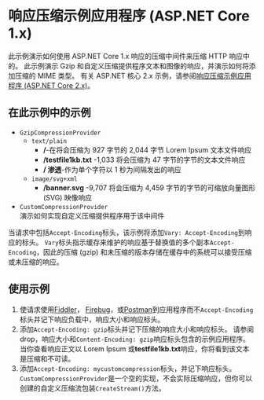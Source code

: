 # <a name="response-compression-sample-application-aspnet-core-1x"></a>响应压缩示例应用程序 (ASP.NET Core 1.x)

此示例演示如何使用 ASP.NET Core 1.x 响应的压缩中间件来压缩 HTTP 响应中的。 此示例演示 Gzip 和自定义压缩提供程序文本和图像的响应，并演示如何将添加压缩的 MIME 类型。 有关 ASP.NET 核心 2.x 示例，请参阅[响应压缩示例应用程序 (ASP.NET Core 2.x)](https://github.com/aspnet/Docs/tree/master/aspnetcore/performance/response-compression/samples/2.x)。

## <a name="examples-in-this-sample"></a>在此示例中的示例
* `GzipCompressionProvider`
  * `text/plain`
    * **/**-在将会压缩为 927 字节的 2,044 字节 Lorem Ipsum 文本文件响应
    * **/testfile1kb.txt** -1,033 将会压缩为 47 字节的字节的文本文件响应
    * **/ 渗透**-作为单个字符以 1 秒为间隔发出的响应 
  * `image/svg+xml`
    * **/banner.svg** -9,707 将会压缩为 4,459 字节的字节的可缩放向量图形 (SVG) 映像响应
* `CustomCompressionProvider`<br>演示如何实现自定义压缩提供程序用于该中间件

当请求中包括`Accept-Encoding`标头，该示例将添加`Vary: Accept-Encoding`到响应的标头。 `Vary`标头指示缓存来维护的响应基于替换值的多个副本`Accept-Encoding`，因此的压缩 (gzip) 和未压缩的版本存储在缓存中的系统可以接受压缩或未压缩的响应。

## <a name="using-the-sample"></a>使用示例
1. 使请求使用[Fiddler](http://www.telerik.com/fiddler)， [Firebug](http://getfirebug.com/)，或[Postman](https://www.getpostman.com/)到应用程序而不`Accept-Encoding`标头并记下响应负载中，响应大小和响应标头。
2. 添加`Accept-Encoding: gzip`标头并记下压缩的响应大小和响应标头。 请参阅 drop，响应大小和`Content-Encoding: gzip`响应标头包含的示例应用程序。 当你查看响应正文以 Lorem Ipsum 或**testfile1kb.txt**响应，你将看到该文本是压缩和不可读。
3. 添加`Accept-Encoding: mycustomcompression`标头，并记下响应标头。 `CustomCompressionProvider`是一个空的实现，不会实际压缩响应，但你可以创建的自定义压缩流包装`CreateStream()`方法。
